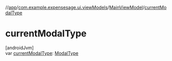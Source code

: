 //[app](../../../index.md)/[com.example.expensesage.ui.viewModels](../index.md)/[MainViewModel](index.md)/[currentModalType](current-modal-type.md)

# currentModalType

[androidJvm]\
var [currentModalType](current-modal-type.md): [ModalType](../../com.example.expensesage.ui.utils/-modal-type/index.md)

